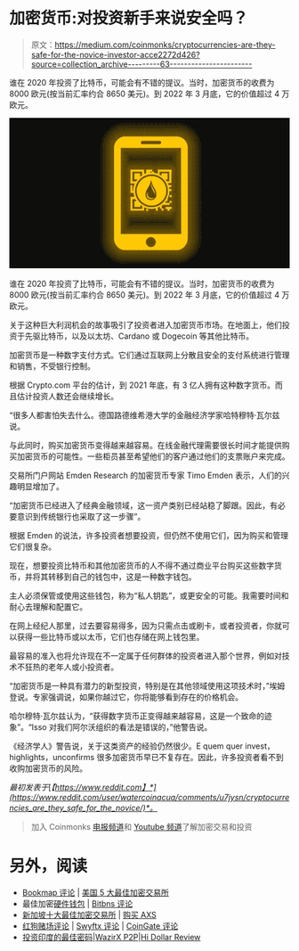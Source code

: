 # 加密货币:对投资新手来说安全吗？

> 原文：<https://medium.com/coinmonks/cryptocurrencies-are-they-safe-for-the-novice-investor-acce2272d426?source=collection_archive---------63----------------------->

谁在 2020 年投资了比特币，可能会有不错的提议。当时，加密货币的收费为 8000 欧元(按当前汇率约合 8650 美元)。到 2022 年 3 月底，它的价值超过 4 万欧元。

![](img/f7349063d9d652625e87c7a940af88c1.png)

谁在 2020 年投资了比特币，可能会有不错的提议。当时，加密货币的收费为 8000 欧元(按当前汇率约合 8650 美元)。到 2022 年 3 月底，它的价值超过 4 万欧元。

关于这种巨大利润机会的故事吸引了投资者进入加密货币市场。在地面上，他们投资于先驱比特币，以及以太坊、Cardano 或 Dogecoin 等其他比特币。

加密货币是一种数字支付方式。它们通过互联网上分散且安全的支付系统进行管理和销售，不受银行控制。

根据 Crypto.com 平台的估计，到 2021 年底，有 3 亿人拥有这种数字货币。而且估计投资人数还会继续增长。

“很多人都害怕失去什么。德国路德维希港大学的金融经济学家哈特穆特·瓦尔兹说。

与此同时，购买加密货币变得越来越容易。在线金融代理需要很长时间才能提供购买加密货币的可能性。一些柜员甚至希望他们的客户通过他们的支票账户来完成。

交易所门户网站 Emden Research 的加密货币专家 Timo Emden 表示，人们的兴趣明显增加了。

“加密货币已经进入了经典金融领域，这一资产类别已经站稳了脚跟。因此，有必要意识到传统银行也采取了这一步骤”。

根据 Emden 的说法，许多投资者想要投资，但仍然不使用它们，因为购买和管理它们很复杂。

现在，想要投资比特币和其他加密货币的人不得不通过商业平台购买这些数字货币，并将其转移到自己的钱包中，这是一种数字钱包。

主人必须保管或使用这些钱包，称为“私人钥匙”，或更安全的可能。我需要时间和耐心去理解和配置它。

在网上经纪人那里，过去要容易得多，因为只需点击或刷卡，或者投资者，你就可以获得一些比特币或以太币，它们也存储在网上钱包里。

最容易的准入也将允许现在不一定属于任何群体的投资者进入那个世界，例如对技术不狂热的老年人或小投资者。

“加密货币是一种具有潜力的新型投资，特别是在其他领域使用这项技术时，”埃姆登说。专家强调说，如果你越过它，你将能够看到存在的价格机会。

哈尔穆特·瓦尔兹认为，“获得数字货币正变得越来越容易，这是一个致命的迹象”。“Isso 对我们阿尔沃组织的看法是错误的，”他警告说。

《经济学人》警告说，关于这类资产的经验仍然很少。E quem quer invest，highlights，unconfirms 很多加密货币早已不复存在。因此，许多投资者看不到收购加密货币的风险。

*最初发表于*[*【https://www.reddit.com】*](https://www.reddit.com/user/watercoinacua/comments/u7jysn/cryptocurrencies_are_they_safe_for_the_novice/)*。*

> 加入 Coinmonks [电报频道](https://t.me/coincodecap)和 [Youtube 频道](https://www.youtube.com/c/coinmonks/videos)了解加密交易和投资

# 另外，阅读

*   [Bookmap 评论](https://coincodecap.com/bookmap-review-2021-best-trading-software) | [美国 5 大最佳加密交易所](https://coincodecap.com/crypto-exchange-usa)
*   最佳加密[硬件钱包](/coinmonks/hardware-wallets-dfa1211730c6) | [Bitbns 评论](/coinmonks/bitbns-review-38256a07e161)
*   [新加坡十大最佳加密交易所](https://coincodecap.com/crypto-exchange-in-singapore) | [购买 AXS](https://coincodecap.com/buy-axs-token)
*   [红狗赌场评论](https://coincodecap.com/red-dog-casino-review) | [Swyftx 评论](https://coincodecap.com/swyftx-review) | [CoinGate 评论](https://coincodecap.com/coingate-review)
*   [投资印度的最佳密码](https://coincodecap.com/best-crypto-to-invest-in-india-in-2021)|[WazirX P2P](https://coincodecap.com/wazirx-p2p)|[Hi Dollar Review](https://coincodecap.com/hi-dollar-review)